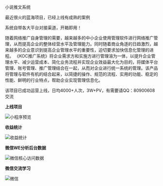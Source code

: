 小说推文系统

最近很火的蓝海项目，已经上线有成熟的案例

系统自带各大平台对接渠道，开箱即用！

随着网络推广自身管理的需要，越来越多的中小企业使用管理软件进行网络推广管理，从而提高企业的整体经营水平及管理能力。同时随着商业角逐的日趋激烈，越来越多的企业意识到提高企业管理水平的重要性，迫切要求加快信息化管理的进程。
《KOC推广系统》将企业需求方和实施方进行管理溶为一体，以提升企业管理水平、减少运营成本、简化业务流程并实现企业效益最大化为目的，将媒体平台管理、账号管理、推广管理结合在一起，从而对企业进行统一系统的管理。该产品将管理与软件有机的结合起来，以简捷的操作、规范的流程、实用的功能、稳定的性能、鲜明的行业特点，帮助企业实现管理信息化。

该项目已成功运营上线，日均4000+人次，3W+PV，有需要请QQ：80900608交流

__上线项目__

![小程序预览](./%E5%B9%B3%E5%8F%B0%E9%A1%B9%E7%9B%AE.png)

__收益统计__

![收益统计](./%E6%94%B6%E7%9B%8A%E7%BB%9F%E8%AE%A1.png)

__微信WE分析后台数据__

![微信核心访问数据](./WE%E8%AE%BF%E9%97%AE%E6%A0%B8%E5%BF%83%E6%95%B0%E6%8D%AE.png)

__微信交流学习__

![微信](./WeChat.jpg)
